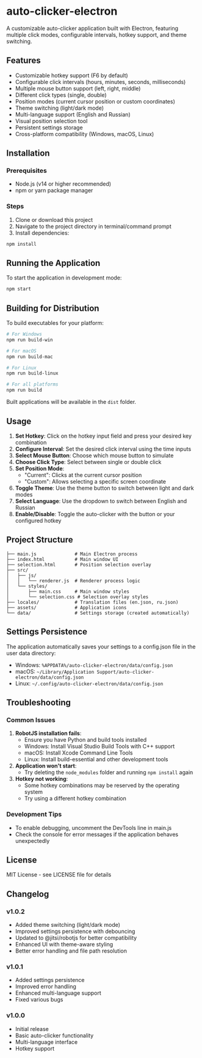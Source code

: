 # auto-clicker-electron
A customizable auto-clicker application built with Electron, featuring multiple click modes, configurable intervals, hotkey support, and theme switching.
## Features
- Customizable hotkey support (F6 by default)
- Configurable click intervals (hours, minutes, seconds, milliseconds)
- Multiple mouse button support (left, right, middle)
- Different click types (single, double)
- Position modes (current cursor position or custom coordinates)
- Theme switching (light/dark mode)
- Multi-language support (English and Russian)
- Visual position selection tool
- Persistent settings storage
- Cross-platform compatibility (Windows, macOS, Linux)

## Installation
### Prerequisites
- Node.js (v14 or higher recommended)
- npm or yarn package manager
### Steps
1. Clone or download this project
2. Navigate to the project directory in terminal/command prompt
3. Install dependencies:
```bash
npm install
```
## Running the Application
To start the application in development mode:
```bash
npm start
```
## Building for Distribution
To build executables for your platform:
```bash
# For Windows
npm run build-win

# For macOS
npm run build-mac

# For Linux
npm run build-linux

# For all platforms
npm run build
```
Built applications will be available in the `dist` folder.
## Usage
1. **Set Hotkey**: Click on the hotkey input field and press your desired key combination
2. **Configure Interval**: Set the desired click interval using the time inputs
3. **Select Mouse Button**: Choose which mouse button to simulate
4. **Choose Click Type**: Select between single or double click
5. **Set Position Mode**:
   - "Current": Clicks at the current cursor position
   - "Custom": Allows selecting a specific screen coordinate
6. **Toggle Theme**: Use the theme button to switch between light and dark modes
7. **Select Language**: Use the dropdown to switch between English and Russian
8. **Enable/Disable**: Toggle the auto-clicker with the button or your configured hotkey
## Project Structure
```
├── main.js              # Main Electron process
├── index.html           # Main window UI
├── selection.html       # Position selection overlay
├── src/
│   ├── js/
│   │   └── renderer.js  # Renderer process logic
│   └── styles/
│       ├── main.css     # Main window styles
│       └── selection.css # Selection overlay styles
├── locales/             # Translation files (en.json, ru.json)
├── assets/              # Application icons
└── data/                # Settings storage (created automatically)
```
## Settings Persistence
The application automatically saves your settings to a config.json file in the user data directory:
- Windows: `%APPDATA%/auto-clicker-electron/data/config.json`
- macOS: `~/Library/Application Support/auto-clicker-electron/data/config.json`
- Linux: `~/.config/auto-clicker-electron/data/config.json`
## Troubleshooting
### Common Issues
1. **RobotJS installation fails**:
   - Ensure you have Python and build tools installed
   - Windows: Install Visual Studio Build Tools with C++ support
   - macOS: Install Xcode Command Line Tools
   - Linux: Install build-essential and other development tools
2. **Application won't start**:
   - Try deleting the `node_modules` folder and running `npm install` again
3. **Hotkey not working**:
   - Some hotkey combinations may be reserved by the operating system
   - Try using a different hotkey combination
### Development Tips
- To enable debugging, uncomment the DevTools line in main.js
- Check the console for error messages if the application behaves unexpectedly
## License
MIT License - see LICENSE file for details
## Changelog
### v1.0.2
- Added theme switching (light/dark mode)
- Improved settings persistence with debouncing
- Updated to @jitsi/robotjs for better compatibility
- Enhanced UI with theme-aware styling
- Better error handling and file path resolution
### v1.0.1
- Added settings persistence
- Improved error handling
- Enhanced multi-language support
- Fixed various bugs
### v1.0.0
- Initial release
- Basic auto-clicker functionality
- Multi-language interface
- Hotkey support
